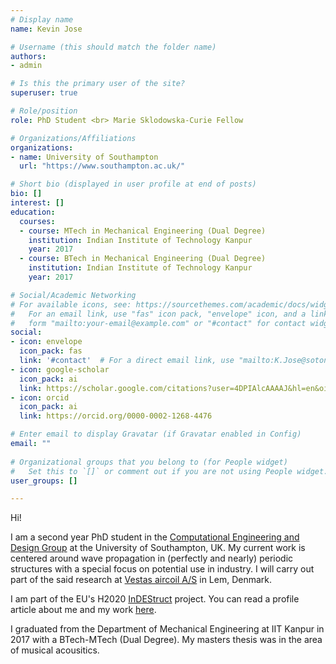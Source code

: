 ```yaml
---
# Display name
name: Kevin Jose

# Username (this should match the folder name)
authors:
- admin

# Is this the primary user of the site?
superuser: true

# Role/position
role: PhD Student <br> Marie Sklodowska-Curie Fellow

# Organizations/Affiliations
organizations:
- name: University of Southampton
  url: "https://www.southampton.ac.uk/"

# Short bio (displayed in user profile at end of posts)
bio: []
interest: []
education:
  courses:
  - course: MTech in Mechanical Engineering (Dual Degree)
    institution: Indian Institute of Technology Kanpur
    year: 2017
  - course: BTech in Mechanical Engineering (Dual Degree)
    institution: Indian Institute of Technology Kanpur
    year: 2017

# Social/Academic Networking
# For available icons, see: https://sourcethemes.com/academic/docs/widgets/#icons
#   For an email link, use "fas" icon pack, "envelope" icon, and a link in the
#   form "mailto:your-email@example.com" or "#contact" for contact widget.
social:
- icon: envelope
  icon_pack: fas
  link: '#contact'  # For a direct email link, use "mailto:K.Jose@soton.ac.uk".
- icon: google-scholar
  icon_pack: ai
  link: https://scholar.google.com/citations?user=4DPIAlcAAAAJ&hl=en&oi=sra
- icon: orcid
  icon_pack: ai
  link: https://orcid.org/0000-0002-1268-4476

# Enter email to display Gravatar (if Gravatar enabled in Config)
email: ""
  
# Organizational groups that you belong to (for People widget)
#   Set this to `[]` or comment out if you are not using People widget.  
user_groups: []

---
```

Hi!

I am a second year PhD student in the [Computational Engineering and Design Group](https://www.southampton.ac.uk/engineering/research/groups/ced.page) at the University of Southampton, UK. My current work is centered around wave propagation in (perfectly and nearly) periodic structures with a special focus on potential use in industry. I will carry out part of the said research at [Vestas aircoil A/S](https://www.vestas-aircoil.com/) in Lem, Denmark.

I am part of the EU's H2020 [InDEStruct](indestruct.eu) project. You can read a profile article about me and my work [here](https://indestruct.eu/kevin-now-i-see-structures-everywhere/).

I graduated from the Department of Mechanical Engineering at IIT Kanpur in 2017 with a BTech-MTech (Dual Degree). My masters thesis was in the area of musical acousitics.
